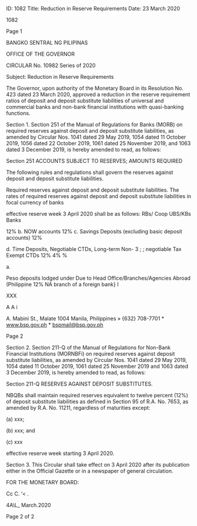 ID: 1082
Title: Reduction in Reserve Requirements
Date: 23 March 2020

1082

Page 1

BANGKO SENTRAL NG PILIPINAS

OFFICE OF THE GOVERNOR

CIRCULAR No. 10982 Series of 2020

Subject: Reduction in Reserve Requirements

The Governor, upon authority of the Monetary Board in its Resolution No. 423 dated 23 March 2020, approved a reduction in the reserve requirement ratios of deposit and deposit substitute liabilities of universal and commercial banks and non-bank financial institutions with quasi-banking functions.

Section 1. Section 251 of the Manual of Regulations for Banks (MORB) on required reserves against deposit and deposit substitute liabilities, as amended by Circular Nos. 1041 dated 29 May 2019, 1054 dated 11 October 2019, 1056 dated 22 October 2019, 1061 dated 25 November 2019, and 1063 dated 3 December 2019, is hereby amended to read, as follows:

Section 251 ACCOUNTS SUBJECT TO RESERVES; AMOUNTS REQUIRED

The following rules and regulations shall govern the reserves against deposit and deposit substitute liabilities.

Required reserves against deposit and deposit substitute liabilities. The rates of required reserves against deposit and deposit substitute liabilities in focal currency of banks

effective reserve week 3 April 2020 shall be as follows: RBs/ Coop UBS/KBs Banks

12% b. NOW accounts 12% c. Savings Deposits (excluding basic deposit accounts) 12%

d. Time Deposits, Negotiable CTDs, Long-term Non- 3 ; ; negotiable Tax Exempt CTDs 12% 4% %

a.

Peso deposits lodged under Due to Head Office/Branches/Agencies Abroad (Philippine 12% NA branch of a foreign bank} I

XXX

A A i

A. Mabini St., Malate 1004 Manila, Philippines » {632} 708-7701 * www.bsp.gov.ph * bspmail@bsp.gov.ph

Page 2

Section 2. Section 211-Q of the Manual of Regulations for Non-Bank Financial Institutions (MORNBFi) on required reserves against deposit substitute liabilities, as amended by Circular Nos. 1041 dated 29 May 2019, 1054 dated 11 October 2019, 1061 dated 25 November 2019 and 1063 dated 3 December 2019, is hereby amended to read, as follows:

Section 211-Q RESERVES AGAINST DEPOSIT SUBSTITUTES.

NBQBs shall maintain required reserves equivalent to twelve percent (12%) of deposit substitute liabilities as defined in Section 95 of R.A. No. 7653, as amended by R.A. No. 11211, regardless of maturities except:

(a) xxx;

(b) xxx; and

(c) xxx

effective reserve week starting 3 April 2020.

Section 3. This Circular shall take effect on 3 April 2020 after its publication either in the Official Gazette or in a newspaper of general circulation.

FOR THE MONETARY BOARD:

Cc C. ‘< .

4A\L_ March.2020

Page 2 of 2